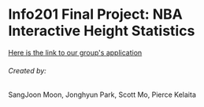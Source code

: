 # Info201 Final Project: **NBA Interactive Height Statistics**
[Here is the link to our group's application](https://moonsj94.shinyapps.io/info201finalproject/)
###### Created by:
SangJoon Moon, Jonghyun Park, Scott Mo, Pierce Kelaita
